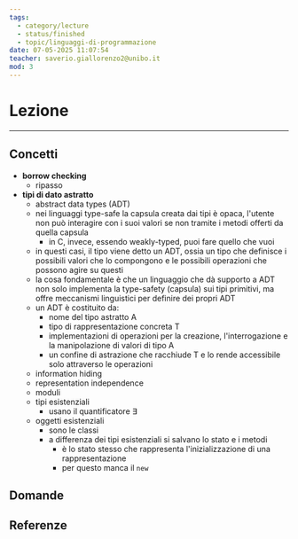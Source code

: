 ```yaml
---
tags:
  - category/lecture
  - status/finished
  - topic/linguaggi-di-programmazione
date: 07-05-2025 11:07:54
teacher: saverio.giallorenzo2@unibo.it
mod: 3
---
```

# Lezione
---
## Concetti
- **borrow checking**
	- ripasso
- **tipi di dato astratto**
	- abstract data types (ADT)
	- nei linguaggi type-safe la capsula creata dai tipi è opaca, l'utente non può interagire con i suoi valori se non tramite i metodi offerti da quella capsula
		- in C, invece, essendo weakly-typed, puoi fare quello che vuoi
	- in questi casi, il tipo viene detto un ADT, ossia un tipo che definisce i possibili valori che lo compongono e le possibili operazioni che possono agire su questi
	- la cosa fondamentale è che un linguaggio che dà supporto a ADT non solo implementa la type-safety (capsula) sui tipi primitivi, ma offre meccanismi linguistici per definire dei propri ADT
	- un ADT è costituito da:
		- nome del tipo astratto A
		- tipo di rappresentazione concreta T
		- implementazioni di operazioni per la creazione, l'interrogazione e la manipolazione di valori di tipo A
		- un confine di astrazione che racchiude T e lo rende accessibile solo attraverso le operazioni
	- information hiding
	- representation independence
	- moduli
	- tipi esistenziali
		- usano il quantificatore $\exists$
	- oggetti esistenziali
		- sono le classi
		- a differenza dei tipi esistenziali si salvano lo stato e i metodi
			- è lo stato stesso che rappresenta l'inizializzazione di una rappresentazione
			- per questo manca il `new`

## Domande

## Referenze
